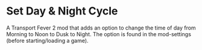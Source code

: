 # Set Day & Night Cycle

A Transport Fever 2 mod that adds an option to change the time of day from Morning to Noon to Dusk to Night.
The option is found in the mod-settings (before starting/loading a game).